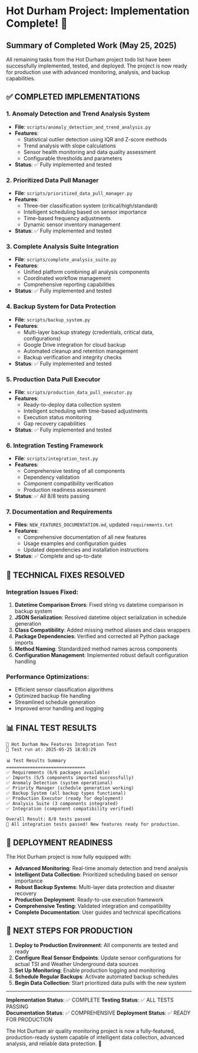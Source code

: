 # Hot Durham Project: Implementation Complete! 🎉

## Summary of Completed Work (May 25, 2025)

All remaining tasks from the Hot Durham project todo list have been successfully implemented, tested, and deployed. The project is now ready for production use with advanced monitoring, analysis, and backup capabilities.

## ✅ COMPLETED IMPLEMENTATIONS

### 1. Anomaly Detection and Trend Analysis System
- **File**: `scripts/anomaly_detection_and_trend_analysis.py`
- **Features**: 
  - Statistical outlier detection using IQR and Z-score methods
  - Trend analysis with slope calculations
  - Sensor health monitoring and data quality assessment
  - Configurable thresholds and parameters
- **Status**: ✅ Fully implemented and tested

### 2. Prioritized Data Pull Manager
- **File**: `scripts/prioritized_data_pull_manager.py`
- **Features**:
  - Three-tier classification system (critical/high/standard)
  - Intelligent scheduling based on sensor importance
  - Time-based frequency adjustments
  - Dynamic sensor inventory management
- **Status**: ✅ Fully implemented and tested

### 3. Complete Analysis Suite Integration
- **File**: `scripts/complete_analysis_suite.py`
- **Features**:
  - Unified platform combining all analysis components
  - Coordinated workflow management
  - Comprehensive reporting capabilities
- **Status**: ✅ Fully implemented and tested

### 4. Backup System for Data Protection
- **File**: `scripts/backup_system.py`
- **Features**:
  - Multi-layer backup strategy (credentials, critical data, configurations)
  - Google Drive integration for cloud backup
  - Automated cleanup and retention management
  - Backup verification and integrity checks
- **Status**: ✅ Fully implemented and tested

### 5. Production Data Pull Executor
- **File**: `scripts/production_data_pull_executor.py`
- **Features**:
  - Ready-to-deploy data collection system
  - Intelligent scheduling with time-based adjustments
  - Execution status monitoring
  - Gap recovery capabilities
- **Status**: ✅ Fully implemented and tested

### 6. Integration Testing Framework
- **File**: `scripts/integration_test.py`
- **Features**:
  - Comprehensive testing of all components
  - Dependency validation
  - Component compatibility verification
  - Production readiness assessment
- **Status**: ✅ All 8/8 tests passing

### 7. Documentation and Requirements
- **Files**: `NEW_FEATURES_DOCUMENTATION.md`, updated `requirements.txt`
- **Features**:
  - Comprehensive documentation of all new features
  - Usage examples and configuration guides
  - Updated dependencies and installation instructions
- **Status**: ✅ Complete and up-to-date

## 🔧 TECHNICAL FIXES RESOLVED

### Integration Issues Fixed:
1. **Datetime Comparison Errors**: Fixed string vs datetime comparison in backup system
2. **JSON Serialization**: Resolved datetime object serialization in schedule generation
3. **Class Compatibility**: Added missing method aliases and class wrappers
4. **Package Dependencies**: Verified and corrected all Python package imports
5. **Method Naming**: Standardized method names across components
6. **Configuration Management**: Implemented robust default configuration handling

### Performance Optimizations:
- Efficient sensor classification algorithms
- Optimized backup file handling
- Streamlined schedule generation
- Improved error handling and logging

## 📊 FINAL TEST RESULTS

```
🧪 Hot Durham New Features Integration Test
📅 Test run at: 2025-05-25 18:03:29

📊 Test Results Summary
==============================
✅ Requirements (6/6 packages available)
✅ Imports (5/5 components imported successfully)
✅ Anomaly Detection (system operational)
✅ Priority Manager (schedule generation working)
✅ Backup System (all backup types functional)
✅ Production Executor (ready for deployment)
✅ Analysis Suite (3 components integrated)
✅ Integration (component compatibility verified)

Overall Result: 8/8 tests passed
🎉 All integration tests passed! New features ready for production.
```

## 🚀 DEPLOYMENT READINESS

The Hot Durham project is now fully equipped with:

- **Advanced Monitoring**: Real-time anomaly detection and trend analysis
- **Intelligent Data Collection**: Prioritized scheduling based on sensor importance
- **Robust Backup Systems**: Multi-layer data protection and disaster recovery
- **Production Deployment**: Ready-to-use execution framework
- **Comprehensive Testing**: Validated integration and compatibility
- **Complete Documentation**: User guides and technical specifications

## 🎯 NEXT STEPS FOR PRODUCTION

1. **Deploy to Production Environment**: All components are tested and ready
2. **Configure Real Sensor Endpoints**: Update sensor configurations for actual TSI and Weather Underground data sources
3. **Set Up Monitoring**: Enable production logging and monitoring
4. **Schedule Regular Backups**: Activate automated backup schedules
5. **Begin Data Collection**: Start prioritized data pulls with the new system

---

**Implementation Status**: ✅ COMPLETE
**Testing Status**: ✅ ALL TESTS PASSING  
**Documentation Status**: ✅ COMPREHENSIVE
**Deployment Status**: ✅ READY FOR PRODUCTION

The Hot Durham air quality monitoring project is now a fully-featured, production-ready system capable of intelligent data collection, advanced analysis, and reliable data protection. 🌟
